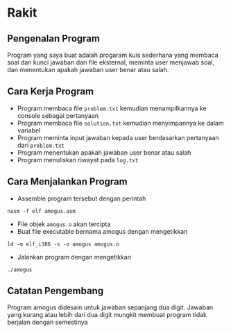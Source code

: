 # Rakit
## Pengenalan Program

Program yang saya buat adalah progaram kuis sederhana yang membaca soal dan kunci jawaban dari file eksternal, meminta user menjawab soal, dan menentukan apakah jawaban user benar atau salah.

## Cara Kerja Program

- Program membaca file `problem.txt` kemudian menampilkannya ke console sebagai pertanyaan
- Program membaca file `solution.txt` kemudian menyimpannya ke dalam variabel
- Program meminta input jawaban kepada user berdasarkan pertanyaan dari `problem.txt`
- Program menentukan apakah jawaban user benar atau salah
- Program menuliskan riwayat pada `log.txt`

## Cara Menjalankan Program

- Assemble program tersebut dengan perintah

```
nasm -f elf amogus.asm
```

- File objek `amogus.o` akan tercipta
- Buat file executable bernama amogus dengan mengetikkan

```
ld -m elf_i386 -s -o amogus amogus.o
```

- Jalankan program dengan mengetikkan

```
./amogus
```

## Catatan Pengembang

Program amogus didesain untuk jawaban sepanjang dua digit. Jawaban yang kurang atau lebih dari dua digit mungkit membuat program tidak berjalan dengan semestinya
